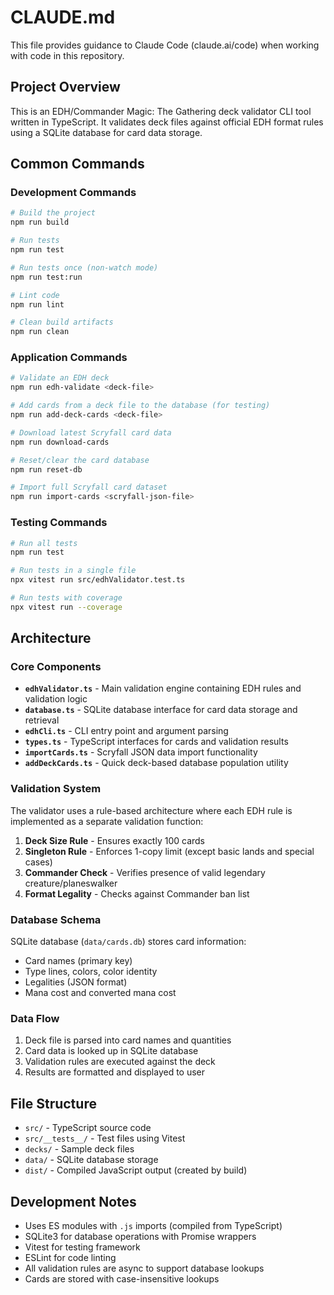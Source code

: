 # CLAUDE.md

This file provides guidance to Claude Code (claude.ai/code) when working with code in this repository.

## Project Overview

This is an EDH/Commander Magic: The Gathering deck validator CLI tool written in TypeScript. It validates deck files against official EDH format rules using a SQLite database for card data storage.

## Common Commands

### Development Commands
```bash
# Build the project
npm run build

# Run tests
npm run test

# Run tests once (non-watch mode)
npm run test:run

# Lint code
npm run lint

# Clean build artifacts
npm run clean
```

### Application Commands
```bash
# Validate an EDH deck
npm run edh-validate <deck-file>

# Add cards from a deck file to the database (for testing)
npm run add-deck-cards <deck-file>

# Download latest Scryfall card data
npm run download-cards

# Reset/clear the card database
npm run reset-db

# Import full Scryfall card dataset
npm run import-cards <scryfall-json-file>
```

### Testing Commands
```bash
# Run all tests
npm run test

# Run tests in a single file
npx vitest run src/edhValidator.test.ts

# Run tests with coverage
npx vitest run --coverage
```

## Architecture

### Core Components

- **`edhValidator.ts`** - Main validation engine containing EDH rules and validation logic
- **`database.ts`** - SQLite database interface for card data storage and retrieval
- **`edhCli.ts`** - CLI entry point and argument parsing
- **`types.ts`** - TypeScript interfaces for cards and validation results
- **`importCards.ts`** - Scryfall JSON data import functionality
- **`addDeckCards.ts`** - Quick deck-based database population utility

### Validation System

The validator uses a rule-based architecture where each EDH rule is implemented as a separate validation function:

1. **Deck Size Rule** - Ensures exactly 100 cards
2. **Singleton Rule** - Enforces 1-copy limit (except basic lands and special cases)
3. **Commander Check** - Verifies presence of valid legendary creature/planeswalker
4. **Format Legality** - Checks against Commander ban list

### Database Schema

SQLite database (`data/cards.db`) stores card information:
- Card names (primary key)
- Type lines, colors, color identity
- Legalities (JSON format)
- Mana cost and converted mana cost

### Data Flow

1. Deck file is parsed into card names and quantities
2. Card data is looked up in SQLite database
3. Validation rules are executed against the deck
4. Results are formatted and displayed to user

## File Structure

- `src/` - TypeScript source code
- `src/__tests__/` - Test files using Vitest
- `decks/` - Sample deck files
- `data/` - SQLite database storage
- `dist/` - Compiled JavaScript output (created by build)

## Development Notes

- Uses ES modules with `.js` imports (compiled from TypeScript)
- SQLite3 for database operations with Promise wrappers
- Vitest for testing framework
- ESLint for code linting
- All validation rules are async to support database lookups
- Cards are stored with case-insensitive lookups